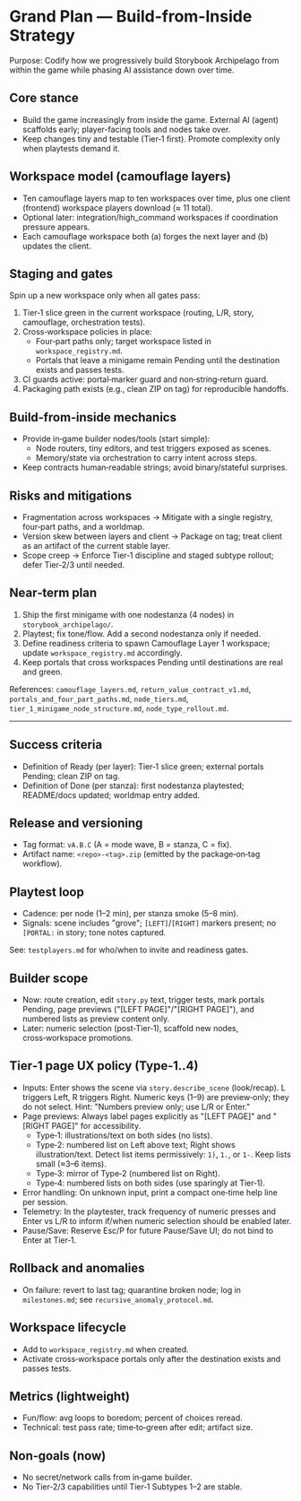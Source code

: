 # Grand Plan — Build-from-Inside Strategy

Purpose: Codify how we progressively build Storybook Archipelago from within the game while phasing AI assistance down over time.

## Core stance

- Build the game increasingly from inside the game. External AI (agent) scaffolds early; player-facing tools and nodes take over.
- Keep changes tiny and testable (Tier‑1 first). Promote complexity only when playtests demand it.

## Workspace model (camouflage layers)

- Ten camouflage layers map to ten workspaces over time, plus one client (frontend) workspace players download (≈ 11 total).
- Optional later: integration/high_command workspaces if coordination pressure appears.
- Each camouflage workspace both (a) forges the next layer and (b) updates the client.

## Staging and gates

Spin up a new workspace only when all gates pass:

1) Tier‑1 slice green in the current workspace (routing, L/R, story, camouflage, orchestration tests).
2) Cross‑workspace policies in place:
   - Four‑part paths only; target workspace listed in `workspace_registry.md`.
   - Portals that leave a minigame remain Pending until the destination exists and passes tests.
3) CI guards active: portal‑marker guard and non‑string‑return guard.
4) Packaging path exists (e.g., clean ZIP on tag) for reproducible handoffs.

## Build‑from‑inside mechanics

- Provide in‑game builder nodes/tools (start simple):
  - Node routers, tiny editors, and test triggers exposed as scenes.
  - Memory/state via orchestration to carry intent across steps.
- Keep contracts human‑readable strings; avoid binary/stateful surprises.

## Risks and mitigations

- Fragmentation across workspaces → Mitigate with a single registry, four‑part paths, and a worldmap.
- Version skew between layers and client → Package on tag; treat client as an artifact of the current stable layer.
- Scope creep → Enforce Tier‑1 discipline and staged subtype rollout; defer Tier‑2/3 until needed.

## Near‑term plan

1) Ship the first minigame with one nodestanza (4 nodes) in `storybook_archipelago/`.
2) Playtest; fix tone/flow. Add a second nodestanza only if needed.
3) Define readiness criteria to spawn Camouflage Layer 1 workspace; update `workspace_registry.md` accordingly.
4) Keep portals that cross workspaces Pending until destinations are real and green.

References: `camouflage_layers.md`, `return_value_contract_v1.md`, `portals_and_four_part_paths.md`, `node_tiers.md`, `tier_1_minigame_node_structure.md`, `node_type_rollout.md`.

---

## Success criteria

- Definition of Ready (per layer): Tier‑1 slice green; external portals Pending; clean ZIP on tag.
- Definition of Done (per stanza): first nodestanza playtested; README/docs updated; worldmap entry added.

## Release and versioning

- Tag format: `vA.B.C` (A = mode wave, B = stanza, C = fix).
- Artifact name: `<repo>-<tag>.zip` (emitted by the package‑on‑tag workflow).

## Playtest loop

- Cadence: per node (1–2 min), per stanza smoke (5–8 min).
- Signals: scene includes "grove"; `[LEFT]`/`[RIGHT]` markers present; no `[PORTAL:` in story; tone notes captured.

See: `testplayers.md` for who/when to invite and readiness gates.

## Builder scope

- Now: route creation, edit `story.py` text, trigger tests, mark portals Pending, page previews ("[LEFT PAGE]"/"[RIGHT PAGE]"), and numbered lists as preview content only.
- Later: numeric selection (post‑Tier‑1), scaffold new nodes, cross‑workspace promotions.

## Tier‑1 page UX policy (Type‑1..4)

- Inputs: Enter shows the scene via `story.describe_scene` (look/recap). L triggers Left, R triggers Right. Numeric keys (1–9) are preview‑only; they do not select. Hint: "Numbers preview only; use L/R or Enter."
- Page previews: Always label pages explicitly as "[LEFT PAGE]" and "[RIGHT PAGE]" for accessibility.
  - Type‑1: illustrations/text on both sides (no lists).
  - Type‑2: numbered list on Left above text; Right shows illustration/text. Detect list items permissively: `1)`, `1.`, or `1-`. Keep lists small (≈3–6 items).
  - Type‑3: mirror of Type‑2 (numbered list on Right).
  - Type‑4: numbered lists on both sides (use sparingly at Tier‑1).
- Error handling: On unknown input, print a compact one‑time help line per session.
- Telemetry: In the playtester, track frequency of numeric presses and Enter vs L/R to inform if/when numeric selection should be enabled later.
- Pause/Save: Reserve Esc/P for future Pause/Save UI; do not bind to Enter at Tier‑1.

## Rollback and anomalies

- On failure: revert to last tag; quarantine broken node; log in `milestones.md`; see `recursive_anomaly_protocol.md`.

## Workspace lifecycle

- Add to `workspace_registry.md` when created.
- Activate cross‑workspace portals only after the destination exists and passes tests.

## Metrics (lightweight)

- Fun/flow: avg loops to boredom; percent of choices reread.
- Technical: test pass rate; time‑to‑green after edit; artifact size.

## Non‑goals (now)

- No secret/network calls from in‑game builder.
- No Tier‑2/3 capabilities until Tier‑1 Subtypes 1–2 are stable.
